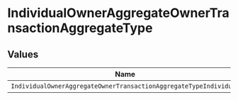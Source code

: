 # IndividualOwnerAggregateOwnerTransactionAggregateType


## Values

| Name                                                              | Value                                                             |
| ----------------------------------------------------------------- | ----------------------------------------------------------------- |
| `IndividualOwnerAggregateOwnerTransactionAggregateTypeIndividual` | INDIVIDUAL                                                        |